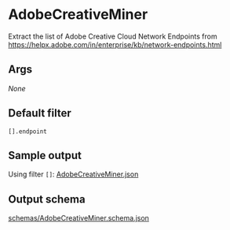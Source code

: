 # AdobeCreativeMiner

Extract the list of Adobe Creative Cloud Network Endpoints from https://helpx.adobe.com/in/enterprise/kb/network-endpoints.html

## Args

*None*

## Default filter

`[].endpoint`

## Sample output

Using filter `[]`: [AdobeCreativeMiner.json](AdobeCreativeMiner.json)

## Output schema

[schemas/AdobeCreativeMiner.schema.json](schemas/AdobeCreativeMiner.schema.json)
